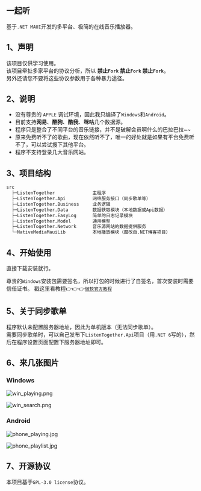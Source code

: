 ﻿## 一起听
基于`.NET MAUI`开发的多平台、极简的在线音乐播放器。  

## 1、声明
该项目仅供学习使用。  
该项目牵扯多家平台的协议分析，所以 **禁止`Fork` 禁止`Fork` 禁止`Fork`**。  
另外还请您不要将这些协议参数用于各种暴力途径。 

## 2、说明
* 没有尊贵的 `APPLE` 调试环境，因此我只编译了`Windows`和`Android`。  
* 目前支持**网易**、**酷狗**、**酷我**、**咪咕**几个数据源。  
* 程序只是整合了不同平台的音乐链接，并不是破解会员啊什么的巴拉巴拉~~  
* 原来免费听不了的歌曲，现在依然听不了，唯一的好处就是如果有平台免费听不了，可以尝试搜下其他平台。  
* 程序不支持登录几大音乐网站。  

## 3、项目结构
```txt
src
  ├─ListenTogether              主程序
  ├─ListenTogether.Api          网络服务接口（同步歌单等）
  ├─ListenTogether.Business     业务逻辑
  ├─ListenTogether.Data         数据获取模块（本地数据或Api数据）
  ├─ListenTogether.EasyLog      简单的日志记录模块
  ├─ListenTogether.Model        通用模型
  ├─ListenTogether.Network      音乐源网站的数据提供服务
  └─NativeMediaMauiLib          本地播放模块（魔改自.NET博客项目）
```

## 4、开始使用
直接下载安装就行。  

尊贵的`Windows`安装包需要签名，所以打包的时候进行了自签名，首次安装时需要信任证书。
戳这里看教程👉👉👉[`微软官方教程`](https://docs.microsoft.com/zh-cn/dotnet/maui/windows/deployment/overview#installing-the-app)  

## 5、关于同步歌单
程序默认未配置服务器地址，因此为单机版本（无法同步歌单）。  
需要同步歌单时，可以自己发布下`ListenTogether.Api`项目（用`.NET 6`写的），然后在程序设置页面配置下服务器地址即可。  

## 6、来几张图片

### Windows

![win_playing.png](https://s2.loli.net/2022/08/12/tmIvjS81ukFG5hM.png)  

![win_search.png](https://s2.loli.net/2022/08/12/YTpZHV9xbol8XsD.png)  

### Android

![phone_playing.jpg](https://s2.loli.net/2022/08/12/rbF6qPntT97lG2I.jpg)  

![phone_playlist.jpg](https://s2.loli.net/2022/08/12/82bqSKjsfDCReBL.jpg)  

## 7、开源协议
本项目基于`GPL-3.0 license`协议。  